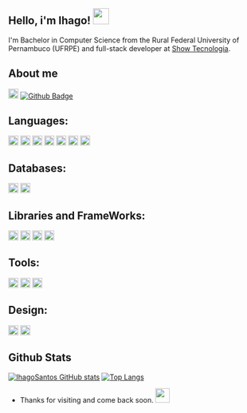 ## Hello, i'm Ihago! <img src="https://github.com/TheDudeThatCode/TheDudeThatCode/raw/master/Assets/Handshake.gif" height="32px" style="max-width:100%;">
 
I'm Bachelor in Computer Science from the Rural Federal University of Pernambuco (UFRPE) and full-stack developer at <a href="https://www.showtecnologia.com/" target="_blank">Show Tecnologia</a>.

## About me 
[<img src='https://img.shields.io/badge/LinkedIn-0077B5?style=for-the-badge&logo=linkedin&logoColor=white' alt='linkedin' height='20'>](https://www.linkedin.com/in/ihago-santos/) 
[![Github Badge](https://img.shields.io/badge/-Github-000?style=flat-square&logo=Github&logoColor=white&link=https://github.com/ihagoSantos)](https://github.com/ihagoSantos)

## Languages:
<img src='https://img.shields.io/badge/Python-3776AB?style=for-the-badge&logo=python&logoColor=white' alt='python' height='20'> <img src='https://img.shields.io/badge/HTML-239120?style=for-the-badge&logo=html5&logoColor=white' alt='python' height='20'> <img src='https://img.shields.io/badge/HTML5-E34F26?style=for-the-badge&logo=html5&logoColor=white' alt='html5' height='20'> <img src='https://img.shields.io/badge/CSS3-1572B6?style=for-the-badge&logo=css3&logoColor=white' alt='css3' height='20'> <img src='https://img.shields.io/badge/JavaScript-F7DF1E?style=for-the-badge&logo=javascript&logoColor=black' alt='javascript' height='20'> <img src='https://img.shields.io/badge/PHP-777BB4?style=for-the-badge&logo=php&logoColor=white' alt='php' height='20'> <img src='https://img.shields.io/badge/json-5E5C5C?style=for-the-badge&logo=json&logoColor=white' alt='json' height='20'>

## Databases:

<img src='https://img.shields.io/badge/MySQL-00000F?style=for-the-badge&logo=mysql&logoColor=white' alt='mysql' height='20'> <img src='https://img.shields.io/badge/PostgreSQL-316192?style=for-the-badge&logo=postgresql&logoColor=white' alt='postgresql' height='20'>


## Libraries and FrameWorks:

<img src='https://img.shields.io/badge/Node.js-339933?style=for-the-badge&logo=nodedotjs&logoColor=white' alt='node.js' height='20'> <img src='https://img.shields.io/badge/Bootstrap-563D7C?style=for-the-badge&logo=bootstrap&logoColor=white' alt='bootstrap' height='20'> <img src='https://img.shields.io/badge/jQuery-0769AD?style=for-the-badge&logo=jquery&logoColor=white' alt='jquery' height='20'> <img src='https://img.shields.io/badge/Docker-2CA5E0?style=for-the-badge&logo=docker&logoColor=white' alt='docker' height='20'>

## Tools:

<img src='https://img.shields.io/badge/Postman-FF6C37?style=for-the-badge&logo=Postman&logoColor=white' alt='postman' height='20'> <img src='https://img.shields.io/badge/Jira-0052CC?style=for-the-badge&logo=Jira&logoColor=white' alt='jira' height='20'> <img src='https://img.shields.io/badge/Trello-0052CC?style=for-the-badge&logo=trello&logoColor=white' alt='trello' height='20'>


## Design:

<img src='https://img.shields.io/badge/Inkscape-000000?style=for-the-badge&logo=Inkscape&logoColor=white' alt='inkscape' height='20'> <img src='https://img.shields.io/badge/Adobe%20Photoshop-31A8FF?style=for-the-badge&logo=Adobe%20Photoshop&logoColor=black' alt='photoshop' height='20'>

## Github Stats
[![IhagoSantos GitHub stats](https://github-readme-stats.vercel.app/api?username=ihagoSantos)](https://github.com/ihagoSantos/github-readme-stats)
[![Top Langs](https://github-readme-stats.vercel.app/api/top-langs/?username=ihagoSantos&layout=compact)](https://github.com/ihagoSantos/github-readme-stats)

- Thanks for visiting and come back soon. <img src="https://github.com/TheDudeThatCode/TheDudeThatCode/raw/master/Assets/Hi.gif" width="29px" style="max-width:100%;">
 
